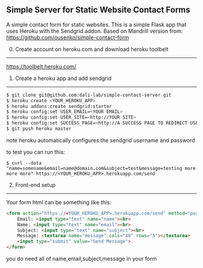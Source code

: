 Simple Server for Static Website Contact Forms
----------------------------------

A simple contact form for static websites.  This is a simple Flask app that uses Heroku with the Sendgrid addon.  Based on Mandrill version from: https://github.com/ousenko/simple-contact-form

0. Create account on heroku.com and download heroku toolbelt
-------------------
https://toolbelt.heroku.com/

1. Create a heroku app and add sendgrid
-------------------

```bash
$ git clone git@github.com:dali-lab/simple-contact-server.git
$ heroku create <YOUR_HEROKU_APP>
$ heroku addons:create sendgrid:starter
$ heroku config:set USER_EMAIL=<YOUR EMAIL>
$ heroku config:set USER_SITE=<http://YOUR SITE>
$ heroku config:set SUCCESS_PAGE=<http://A SUCCESS PAGE TO REDIRECT USER TO AFTER THE MESSAGE IS SENT>
$ git push heroku master
```

note heroku automatically configures the sendgrid username and password

to test you can run this:

    $ curl --data "name=somename&email=name@domain.com&subject=test&message=testing more more more" https://<YOUR_HEROKU_APP>.herokuapp.com/send


2. Front-end setup
-------------------

Your form html can be something like this:

```html
<form action="https://<YOUR_HEROKU_APP>.herokuapp.com/send" method="post">
    Email: <input type="text" name="name"><br>
    Name: <input type="text" name="email"><br>
    Subject: <input type="text" name="subject"><br>
    Message: <textarea name="message" cols="40" rows="5"></textarea>
    <input type="submit" value="Send Message">
</form> 
```

you do need all of name,email,subject,message in your form

